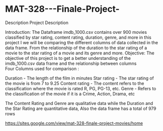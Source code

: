 # MAT-328---Finale-Project-
Description 
Project Description 

Introduction: The Dataframe imdb_1000.csv  contains over 900 movies classified by star rating, content rating, duration, genre, and more in this project I we will be comparing the different columns of data collected in the data frame. From the relationship of the duration to the star rating of a movie to the star rating of a movie and its genre and more. 
Objective: The objective of this project is to get a better understanding of the  imdb_1000.csv data frame and the relationship between columns  
Four Columns used for comparison : 

Duration - The length of the film in minutes 
Star rating - The star rating of the movie is from 7 to 9.25 
Content rating - The content refers to the classification where the movie is rated R, PG, PG-13, etc. 
Genre  - Refers to the classification of the movie if it is a Crime, Action, Drama, etc 

The Content Rating and Genre are qualitative data while the Duration and the Star Rating are quantitative data, Also the data frame has a total of   979 rows 

https://sites.google.com/view/mat-328-finale-project-movies/home

